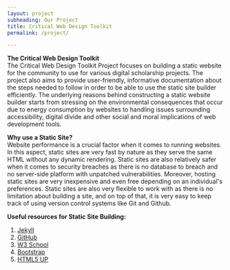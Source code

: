 ```yaml
---
layout: project
subheading: Our Project
title: Critical Web Design Toolkit
permalink: /project/

---
```


 **The Critical Web Design Toolkit**  <br>
The Critical Web Design Toolkit Project focuses on building a static website for the community to use for various digital scholarship projects. The project also aims to provide user-friendly, informative documentation about the steps needed to follow in order to be able to use the static site builder efficiently. The underlying reasons behind constructing a static website builder starts from stressing on the environmental consequences that occur due to energy consumption by websites to handling issues surrounding accessibility, digital divide and other social and moral implications of web development tools.

 **Why use a Static Site?**  <br>
Website performance is a crucial factor when it comes to running websites. In this aspect, static sites are very fast by nature as they serve the same HTML without any dynamic rendering. Static sites are also relatively safer when it comes to security breaches as there is no database to breach and no server-side platform with unpatched vulnerabilities. Moreover, hosting static sites are very inexpensive and even free depending on an individual's preferences. Static sites are also very flexible to work with as there is no limitation about building a site, and on top of that, it is very easy to keep track of using version control systems like Git and Github.

**Useful resources for Static Site Building:**
1. [Jekyll](https://jekyllrb.com/)
2. [GitHub](https://github.com/)
3. [W3 School](https://www.w3schools.com/)
4. [Bootstrap](https://getbootstrap.com/docs/5.2/getting-started/introduction/)
5. [HTML5 UP](https://html5up.net/)

